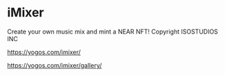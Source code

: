 # iMixer
Create your own music mix and mint a NEAR NFT!   Copyright ISOSTUDIOS INC


https://yogos.com/imixer/

https://yogos.com/imixer/gallery/